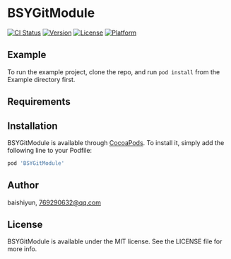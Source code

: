 # BSYGitModule

[![CI Status](http://img.shields.io/travis/baishiyun/BSYGitModule.svg?style=flat)](https://travis-ci.org/baishiyun/BSYGitModule)
[![Version](https://img.shields.io/cocoapods/v/BSYGitModule.svg?style=flat)](http://cocoapods.org/pods/BSYGitModule)
[![License](https://img.shields.io/cocoapods/l/BSYGitModule.svg?style=flat)](http://cocoapods.org/pods/BSYGitModule)
[![Platform](https://img.shields.io/cocoapods/p/BSYGitModule.svg?style=flat)](http://cocoapods.org/pods/BSYGitModule)

## Example

To run the example project, clone the repo, and run `pod install` from the Example directory first.

## Requirements

## Installation

BSYGitModule is available through [CocoaPods](http://cocoapods.org). To install
it, simply add the following line to your Podfile:

```ruby
pod 'BSYGitModule'
```

## Author

baishiyun, 769290632@qq.com

## License

BSYGitModule is available under the MIT license. See the LICENSE file for more info.
